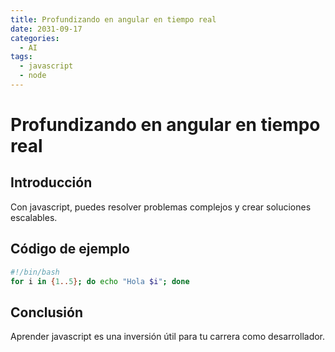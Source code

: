 ```yaml
---
title: Profundizando en angular en tiempo real
date: 2031-09-17
categories:
  - AI
tags:
  - javascript
  - node
---
```


# Profundizando en angular en tiempo real

## Introducción

Con javascript, puedes resolver problemas complejos y crear soluciones escalables.

## Código de ejemplo

```bash
#!/bin/bash
for i in {1..5}; do echo "Hola $i"; done
```

## Conclusión

Aprender javascript es una inversión útil para tu carrera como desarrollador.